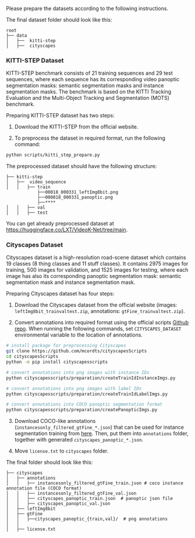 Please prepare the datasets according to the following instructions.

The final dataset folder should look like this: 
```
root 
├── data
│   ├──  kitti-step
│   ├──  cityscapes
```


### KITTI-STEP Dataset

KITTI-STEP benchmark consists of 21 training sequences and 29 test sequences, where each sequence has its corresponding video panoptic segmentation masks: semantic segmentation masks and instance segmentation masks. The benchmark is based on the KITTI Tracking Evaluation and the Multi-Object Tracking and Segmentation (MOTS) benchmark. 

Preparing KITTI-STEP dataset has two steps:

1. Download the KITTI-STEP from the official website. 

2. To preprocess the dataset in required format, run the following command:

```bash
python scripts/kitti_step_prepare.py
```

The preprocessed dataset should have the following structure:

```
├── kitti-step
│   ├──  video_sequence
│   │   ├── train
            ├──00018_000331_leftImg8bit.png
            ├──000018_000331_panoptic.png
            ├──****
│   │   ├── val
│   │   ├── test 
```

You can get already preprocessed dataset at https://huggingface.co/LXT/VideoK-Net/tree/main.


### Cityscapes Dataset

Cityscapes dataset is a high-resolution road-scene dataset which contains 19 classes (8 thing classes and 11 stuff classes). It contains 2975 images for training, 500 images for validation, and 1525 images for testing, where each image has also its corresponding panoptic segmentation mask: semantic segmentation mask and instance segmentation mask.

Preparing Cityscapes dataset has four steps:

1. Download the Cityscapes dataset from the official website (images: ``leftImg8bit_trainvaltest.zip``, annotations: ``gtFine_trainvaltest.zip``).

2. Convert annotations into required format using the official scripts [Github repo](https://github.com/mcordts/cityscapesScripts). When running the following commands, set ``CITYSCAPES_DATASET`` environmental variable to the location of annotations.

```bash
# install package for preprocessing Cityscapes
git clone https://github.com/mcordts/cityscapesScripts
cd cityscapesScripts
python -m pip install cityscapesscripts

# convert annotations into png images with instance IDs
python cityscapesscripts/preparation/createTrainIdInstanceImgs.py

# convert annotations into png images with label IDs
python cityscapesscripts/preparation/createTrainIdLabelImgs.py 

# convert annotations into COCO panoptic segmentation format
python cityscapesscripts/preparation/createPanopticImgs.py
```

3. Download COCO-like annotations (``instancesonly_filtered_gtFine_*.json``) that can be used for instance segmentation training from [here](https://onedrive.live.com/?authkey=%21AJNRLRBY2KbbMbE&id=4155EADDA5C5262E%21169&cid=4155EADDA5C5262E). Then, put them into ``annotations`` folder, together with generated ``cityscapes_panoptic_*.json``.

4. Move ``license.txt`` to ``cityscapes`` folder.

The final folder should look like this:

```
├── cityscapes
│   ├── annotations
│   │   ├── instancesonly_filtered_gtFine_train.json # coco instance annotation file (COCO format)
│   │   ├── instancesonly_filtered_gtFine_val.json
│   │   ├── cityscapes_panoptic_train.json  # panoptic json file 
│   │   ├── cityscapes_panoptic_val.json  
│   ├── leftImg8bit
│   ├── gtFine
│   │   ├──cityscapes_panoptic_{train,val}/  # png annotations
│   │   
│   ├── license.txt
```
